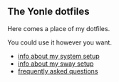 The Yonle dotfiles
------------------

Here comes a place of my dotfiles.

You could use it however you want.

- [info about my system setup](doc/system.md)
- [info about my sway setup](doc/sway.md)
- [frequently asked questions](doc/faq.md)
